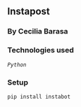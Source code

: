 ## Instapost

### By Cecilia Barasa

### Technologies used
*`Python`*

### Setup
`pip install instabot`